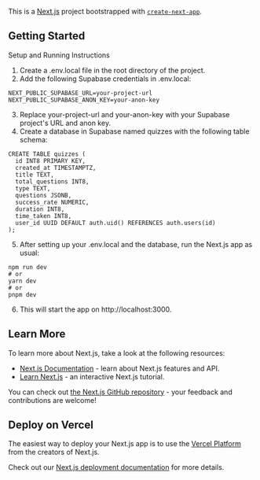 This is a [Next.js](https://nextjs.org/) project bootstrapped with [`create-next-app`](https://github.com/vercel/next.js/tree/canary/packages/create-next-app).

## Getting Started

Setup and Running Instructions

1. Create a .env.local file in the root directory of the project.
2. Add the following Supabase credentials in .env.local:

```
NEXT_PUBLIC_SUPABASE_URL=your-project-url
NEXT_PUBLIC_SUPABASE_ANON_KEY=your-anon-key
```

3. Replace your-project-url and your-anon-key with your Supabase project's URL and anon key.
4. Create a database in Supabase named quizzes with the following table schema:

```
CREATE TABLE quizzes (
  id INT8 PRIMARY KEY,
  created_at TIMESTAMPTZ,
  title TEXT,
  total_questions INT8,
  type TEXT,
  questions JSONB,
  success_rate NUMERIC,
  duration INT8,
  time_taken INT8,
  user_id UUID DEFAULT auth.uid() REFERENCES auth.users(id)
);
```

5. After setting up your .env.local and the database, run the Next.js app as usual:

```
npm run dev
# or
yarn dev
# or
pnpm dev
```

6. This will start the app on http://localhost:3000.

   
## Learn More

To learn more about Next.js, take a look at the following resources:

- [Next.js Documentation](https://nextjs.org/docs) - learn about Next.js features and API.
- [Learn Next.js](https://nextjs.org/learn) - an interactive Next.js tutorial.

You can check out [the Next.js GitHub repository](https://github.com/vercel/next.js/) - your feedback and contributions are welcome!

## Deploy on Vercel

The easiest way to deploy your Next.js app is to use the [Vercel Platform](https://vercel.com/new?utm_medium=default-template&filter=next.js&utm_source=create-next-app&utm_campaign=create-next-app-readme) from the creators of Next.js.

Check out our [Next.js deployment documentation](https://nextjs.org/docs/deployment) for more details.
